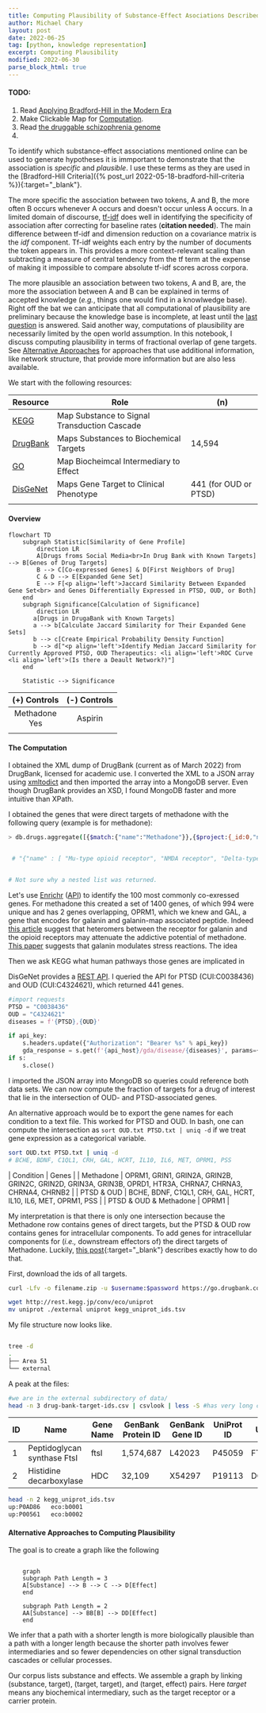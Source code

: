 ```yaml
---
title: Computing Plausibility of Substance-Effect Asociations Described Online
author: Michael Chary
layout: post
date: 2022-06-25
tag: [python, knowledge representation] 
excerpt: Computing Plausibility
modified: 2022-06-30
parse_block_html: true
---
```


#### TODO:
1. Read [Applying Bradford-Hill in the Modern Era](https://www.ncbi.nlm.nih.gov/pmc/articles/PMC4589117/)
1. Make Clickable Map for [Computation](#the-computation).
1. Read [the druggable schizophrenia genome](https://www.nature.com/articles/s41525-022-00290-4)
1. 

To identify which substance-effect associations mentioned online can be used to generate hypotheses it is immportant to demonstrate that the association is _specific_ and _plausible_. I use these terms as they are used in the [Bradford-Hill Criteria]({% post_url 2022-05-18-bradford-hill-criteria %}){:target="_blank"}. 

The more specific the association between two tokens, A and B, the more often B occurs whenever A occurs and doesn't occur unless A occurs. In a limited domain of discourse, [tf-idf](https://en.wikipedia.org/wiki/Tf%E2%80%93idf) does well in identifying the specificity of association after correcting for baseline rates (**citation needed**). The main difference between tf-idf and dimension reduction on a covariance matrix is the _idf_ component. Tf-idf weights each entry by the number of documents the token appears in. This provides a more context-relevant scaling than subtracting a measure of central tendency from the tf term at the expense of making it impossible to compare absolute tf-idf scores across corpora. 

The more plausible an association between two tokens, A and B, are, the more the association between A and B can be explained in terms of accepted knowledge (_e.g._, things one would find in a knowlwedge base). Right off the bat we can anticipate that all computational of plausibility are preliminary because the knowledge base is incomplete, at least until the [last question](https://www.physics.princeton.edu/ph115/LQ.pdf) is answered. Said another way, computations of plausibility are necessarily limited by the open world assumption. In this notebook, I discuss computing plausibility in terms of fractional overlap of gene targets. See [Alternative Approaches](#alternative-approaches-to-computing-plausibility) for approaches that use additional information, like network structure, that provide more information but are also less available. 


We start with the following resources:

| Resource | Role | (n)| 
| -- | -- | -- | 
| [KEGG](https://www.genome.jp/kegg/) | Map Substance to Signal Transduction Cascade| |
| [DrugBank](https://go.drugbank.com/) |Maps Substances to Biochemical Targets| 14,594 |
| [GO](http://geneontology.org/) | Map Biocheimcal Intermediary to Effect|  |
| [DisGeNet](https://www.disgenet.org/home/)| Maps Gene Target to Clinical Phenotype | 441 (for OUD or PTSD) |
| | | |

#### Overview

```mermaid
flowchart TD
	subgraph Statistic[Similarity of Gene Profile]
		direction LR
        A[Drugs froms Social Media<br>In Drug Bank with Known Targets] --> B[Genes of Drug Targets]
		B --> C[Co-expressed Genes] & D[First Neighbors of Drug]
		C & D --> E[Expanded Gene Set]
        E --> F[<p align='left'>Jaccard Similarity Between Expanded Gene Set<br> and Genes Differentially Expressed in PTSD, OUD, or Both]
	end
    subgraph Significance[Calculation of Significance]
        direction LR
       a[Drugs in DrugaBank with Known Targets]
       a --> b[Calculate Jaccard Similarity for Their Expanded Gene Sets]
       b --> c[Create Empirical Probability Density Function]
       b --> d["<p align='left'>Identify Median Jaccard Similarity for Currently Approved PTSD, OUD Therapeutics: <li align='left'>ROC Curve  <li align='left'>(Is there a Deault Network?)"]
    end

    Statistic --> Significance
```



| (+) Controls | (-) Controls | 
|:--:|:--:| 
| Methadone <br> Yes| Aspirin| 
| | |

#### The Computation
I obtained the XML dump of DrugBank (current as of March 2022) from DrugBank, licensed for academic use. I converted the XML to a JSON array using [xmltodict](https://pypi.org/project/xmltodict/) and then imported the array into a MongoDB server. Even though DrugBank provides an XSD, I found MongoDB faster and more intuitive than XPath. 

I obtained the genes that were direct targets of methadone with the following query (example is for methadone):
```bash
> db.drugs.aggregate([{$match:{"name":"Methadone"}},{$project:{_id:0,"name":"$targets.target.name","gene-name":"$targets.target.polypeptide.gene-name"}}])


 # "{"name" : [ "Mu-type opioid receptor", "NMDA receptor", "Delta-type opioid receptor", "5-hydroxytryptamine receptor 3A", "Neuronal acetylcholine receptor subunit alpha-7", "Neuronal acetylcholine receptor subunit alpha-3", "Neuronal acetylcholine receptor subunit alpha-4", "Neuronal acetylcholine receptor subunit beta-2" ], "gene-name" : [ "OPRM1", [ "GRIN1", "GRIN2A", "GRIN2B", "GRIN2C", "GRIN2D", "GRIN3A", "GRIN3B" ], "OPRD1", "HTR3A", "CHRNA7", "CHRNA3", "CHRNA4", "CHRNB2" ] }


# Not sure why a nested list was returned. 
```

Let's use [Enrichr](https://maayanlab.cloud/Enrichr/) ([API](https://maayanlab.cloud/Enrichr/help#api)) to identify the 100 most commonly co-exressed genes. For methadone this created a set of 1400 genes, of which 994 were unique and has 2 genes overlapping, OPRM1, which we knew and GAL, a gene that encodes for galanin and galanin-map associated peptide. Indeed [this article](https://www.ncbi.nlm.nih.gov/pmc/articles/PMC6597226/) suggest that heteromers between the receptor for galanin and the opioid receptors may attenuate the addictive potential of methadone. [This paper](https://pubmed.ncbi.nlm.nih.gov/34023414/) suggests that galanin modulates stress reactions.  The idea


Then we ask KEGG what human pathways those genes are implicated in 

DisGeNet provides a [REST API](https://www.disgenet.org/api/). I queried the API for PTSD (CUI:C0038436) and OUD (CUI:C4324621), which returned 441 genes. 

```python
#import requests
PTSD = "C0038436"
OUD = "C4324621"
diseases = f'{PTSD},{OUD}'

if api_key:
    s.headers.update({"Authorization": "Bearer %s" % api_key}) 
    gda_response = s.get(f'{api_host}/gda/disease/{diseases}', params={'source':'ALL'})
if s:
    s.close()


```

I imported the JSON array into MongoDB so queries could reference both data sets. 
We can now compute the fraction of targets for a drug of interest that lie in the intersection of OUD- and PTSD-associated genes. 

An alternative approach would be to export the gene names for each condition to a text file. This worked for PTSD and OUD. In bash, one can compute the intersection as `sort OUD.txt PTSD.txt | uniq -d` if we treat gene expression as a categorical variable. 

```bash 
sort OUD.txt PTSD.txt | uniq -d
# BCHE, BDNF, C1QL1, CRH, GAL, HCRT, IL10, IL6, MET, OPRM1, PSS
```

| Condition | Genes | 
| Methadone |  OPRM1, GRIN1, GRIN2A, GRIN2B, GRIN2C, GRIN2D, GRIN3A, GRIN3B, OPRD1, HTR3A, CHRNA7, CHRNA3, CHRNA4, CHRNB2 | 
| PTSD & OUD | BCHE, BDNF, C1QL1, CRH, GAL, HCRT, IL10, IL6, MET, OPRM1, PSS |
| PTSD & OUD & Methadone | OPRM1 | 

My interpretation is that there is only one intersection because the Methadone row contains genes of direct targets, but the PTSD & OUD row contains genes for intracellular components. To add genes for intracellular components for (_i.e.,_ downstream effectors of) the direct targets of Methadone. Luckily, [this post](https://keggscape.readthedocs.io/en/latest/drugtarget.html){:target="_blank"} describes exactly how to do that.

First, download the ids of all targets.
```bash
curl -Lfv -o filename.zip -u $username:$password https://go.drugbank.com/releases/5-1-9/downloads/target-all-polypeptide-ids -vs > ./external/drugbank_targets .txt 2>&1

wget http://rest.kegg.jp/conv/eco/uniprot 
mv uniprot ./external uniprot kegg_uniprot_ids.tsv
```` 
My file structure now looks like. 
```bash

tree -d 
.
├── Area 51
└── external
```
A peak at the files: 
```bash
#we are in the external subdirectory of data/
head -n 3 drug-bank-target-ids.csv | csvlook | less -S #has very long columns
```

| ID | Name | Gene Name | GenBank Protein ID | GenBank Gene ID | UniProt ID | Uniprot Title | PDB ID | GeneCar | ...|
| -- | --------------------------- | --------- | ------------------ | --------------- | ---------- | ------------- | ------ | ------- | ---|
|  1 | Peptidoglycan synthase FtsI | ftsI      |          1,574,687 | L42023          | P45059     | FTSI_HAEIN    |        |        |
|  2 | Histidine decarboxylase     | HDC       |             32,109 | X54297          | P19113     | DCHS_HUMAN    | 4E1O   |        |


```bash
head -n 2 kegg_uniprot_ids.tsv 
up:P0AD86	eco:b0001
up:P00561	eco:b0002
```



#### Alternative Approaches to Computing Plausibility

The goal is to create a graph like the following

```mermaid

	graph 
	subgraph Path Length = 3
	A[Substance] --> B --> C --> D[Effect]
	end 

	subgraph Path Length = 2
	AA[Substance] --> BB[B] --> DD[Effect]
	end 

```

We infer that a path with a shorter length is more biologically plausible than a path with a longer length because the shorter path involves fewer intermediaries and so fewer dependencies on other signal transduction cascades or cellular processes. 

Our corpus lists substance and effects. We assemble a graph by linking (substance, target), (target, target), and (target, effect) pairs. Here _target_ means any biochemical intermediary, such as the target receptor or a carrier protein. 